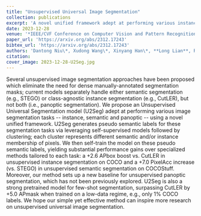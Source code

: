 ```yaml
---
title: "Unsupervised Universal Image Segmentation"
collection: publications
excerpt: 'A novel unified framework adept at performing various instance, semantic and panoptic segmentation tasks without *any* supervision.'
date: 2023-12-28
venue: '*IEEE/CVF Conference on Computer Vision and Pattern Recognition* (CVPR), 2024'
paper_url: 'https://arxiv.org/abs/2312.17243'
bibtex_url: 'https://arxiv.org/abs/2312.17243'
authors: 'Dantong Niu\*, Xudong Wang\*, Xinyang Han\*, **Long Lian**, Roei Herzig, Trevor Darrell'
citation:
cover_image: 2023-12-28-U2Seg.jpg
---
```

Several unsupervised image segmentation approaches have been proposed which eliminate the need for dense manually-annotated segmentation masks; current models separately handle either semantic segmentation (e.g., STEGO) or class-agnostic instance segmentation (e.g., CutLER), but not both (i.e., panoptic segmentation). We propose an Unsupervised Universal Segmentation model (U2Seg) adept at performing various image segmentation tasks -- instance, semantic and panoptic -- using a novel unified framework. U2Seg generates pseudo semantic labels for these segmentation tasks via leveraging self-supervised models followed by clustering; each cluster represents different semantic and/or instance membership of pixels. We then self-train the model on these pseudo semantic labels, yielding substantial performance gains over specialized methods tailored to each task: a +2.6 APbox boost vs. CutLER in unsupervised instance segmentation on COCO and a +7.0 PixelAcc increase (vs. STEGO) in unsupervised semantic segmentation on COCOStuff. Moreover, our method sets up a new baseline for unsupervised panoptic segmentation, which has not been previously explored. U2Seg is also a strong pretrained model for few-shot segmentation, surpassing CutLER by +5.0 APmask when trained on a low-data regime, e.g., only 1% COCO labels. We hope our simple yet effective method can inspire more research on unsupervised universal image segmentation.
